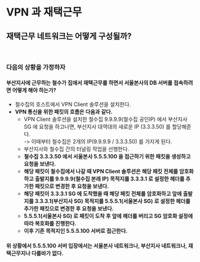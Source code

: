 # VPN 과 재택근무

## 재택근무 네트워크는 어떻게 구성될까?

<figure><img src="../../../.gitbook/assets/스크린샷 2024-01-16 22.23.03.png" alt="" width="563"><figcaption></figcaption></figure>

### 다음의 상황을 가정하자&#x20;

#### 부산지사에 근무하는 철수가 집에서 재택근무를 하면서 서울본사의 DB 서버를 접속하려면 어떻게 해야 하는가?

* 철수집의 호스트에서 VPN Client 솔루션을 설치한다.&#x20;
* **VPN 통신을 위한 패킷의 흐름은 다음과 같다.**&#x20;
  * VPN Client 솔루션을 설치한 철수집 9.9.9.9(철수집 공인IP) 에서 부산지사 SG 에 요청을 하고나면, 부산지사 대역대의 새로운 IP (3.3.3.50) 를 할당해준다.\
    \-> 이때부터 철수집은 2개의 IP(9.9.9.9 / 3.3.3.50) 를 가지게 된다. &#x20;
  * 부산지사와 철수집 간의 터널링 작업을 선행한다.&#x20;
  * **철수집 3.3.3.50 에서 서울본사 5.5.5.100 을 접근하기 위한 패킷을 생성하고 요청을 보낸다.**&#x20;
  * **해당 패킷이 철수집에서 나갈 때 VPN Client 솔루션은 해당 패킷 전체를 암호화 하고 출발지를 9.9.9.9(철수집 본래 IP) 목적지를 3.3.3.1 로 설정한 헤더를 추가한 패킷으로 변경한 후 요청을 보낸다.**&#x20;
  * **해당 패킷이 3.3.3.1 SG 에 도착했을 때 해당 패킷 전체를 암호화하고 앞에 출발지를 3.3.3.1(부산지사 SG) 목적지를 5.5.5.1(서울본사 SG) 로 설정한 헤더를 추가한 패킷으로 변경한 후 요청을 보낸다.**&#x20;
  * **5.5.5.1(서울본사 SG) 로 패킷이 도착 후 앞에 헤더를 버리고 SG 암호화 설정에 따라 복호화를 진행한다.**&#x20;
  * **이후 기존 목적지인 5.5.5.100 서버로 접근한다.**&#x20;

#### **위 상황에서 5.5.5.100 서버 입장에서는 서울본사 네트워크나, 부산지사 네트워크나, 재택근무지나 다를바가 없다.**&#x20;
